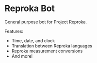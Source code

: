 # Reproka Bot

General purpose bot for Project Reproka.

Features:
- Time, date, and clock
- Translation between Reproka languages
- Reproka measurement conversions
- And more!
